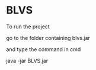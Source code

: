 # BLVS

To run the project 

go to the folder containing blvs.jar

and type the command in cmd

java -jar BLVS.jar

